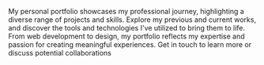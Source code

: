 My personal portfolio showcases my professional journey, highlighting a diverse range of projects and skills. Explore my previous and current works, and discover the tools and technologies I've utilized to bring them to life. From web development to design, my portfolio reflects my expertise and passion for creating meaningful experiences. Get in touch to learn more or discuss potential collaborations
